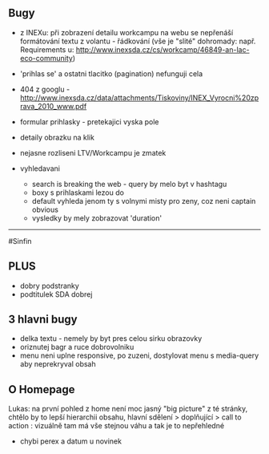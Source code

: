 ## Bugy
- z INEXu: při zobrazení detailu workcampu na webu se nepřenáší
  formátování textu z volantu - řádkování (vše je "slité" dohromady:
  např. Requirements u:
  http://www.inexsda.cz/cs/workcamp/46849-an-lac-eco-community)

- 'prihlas se' a ostatni tlacitko (pagination) nefunguji cela
- 404 z googlu - http://www.inexsda.cz/data/attachments/Tiskoviny/INEX_Vyrocni%20zprava_2010_www.pdf
- formular prihlasky - pretekajici vyska pole
- detaily obrazku na klik
- nejasne rozliseni LTV/Workcampu je zmatek
- vyhledavani
  - search is breaking the web - query by melo byt v hashtagu
  - boxy s prihlaskami lezou do
  - default vyhleda jenom ty s volnymi misty pro zeny, coz neni captain obvious
  - vysledky by mely zobrazovat 'duration'



----------------------------------------
#Sinfin

## PLUS
- dobry podstranky
- podtitulek SDA dobrej

## 3 hlavni bugy
- delka textu - nemely by byt pres celou sirku obrazovky
- oriznutej bagr a ruce dobrovolniku
- menu neni uplne responsive, po zuzeni, dostylovat menu s media-query aby neprekryval obsah

## O Homepage
Lukas: na první pohled z home není moc jasný "big picture" z té
stránky, chtělo by to lepší hierarchii obsahu, hlavní sdělení >
doplňující > call to action : vizuálně tam má vše stejnou váhu a tak
je to nepřehledné

- chybi perex a datum u novinek

